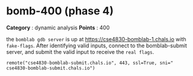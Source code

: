 # bomb-400 (phase 4)

**Category** : dynamic analysis
**Points** : 400

the ``bomblab gdb server`` is up at  https://cse4830-bomblab-1.chals.io with ``fake-flags``. After identifying valid inputs, connect to the bomblab-submit server, and submit the valid input to receive the ``real flags``.

``remote("cse4830-bomblab-submit.chals.io", 443, ssl=True, sni=" cse4830-bomblab-submit.chals.io")``



